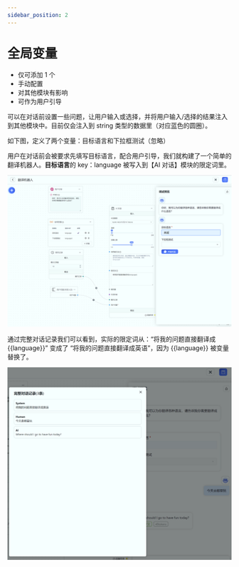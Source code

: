 ```yaml
---
sidebar_position: 2
---
```


# 全局变量

- 仅可添加 1 个
- 手动配置
- 对其他模块有影响
- 可作为用户引导

可以在对话前设置一些问题，让用户输入或选择，并将用户输入/选择的结果注入到其他模块中。目前仅会注入到 string 类型的数据里（对应蓝色的圆圈）。

如下图，定义了两个变量：目标语言和下拉框测试（忽略）

用户在对话前会被要求先填写目标语言，配合用户引导，我们就构建了一个简单的翻译机器人。**目标语言**的 key：language 被写入到【AI 对话】模块的限定词里。

![](./imgs/variable.png)

通过完整对话记录我们可以看到，实际的限定词从：“将我的问题直接翻译成{{language}}” 变成了 “将我的问题直接翻译成英语”，因为 {{language}} 被变量替换了。

![](./imgs/variable2.png)
